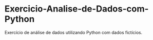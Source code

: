 # Exercicio-Analise-de-Dados-com-Python
Exercício de análise de dados utilizando Python com dados fictícios.
